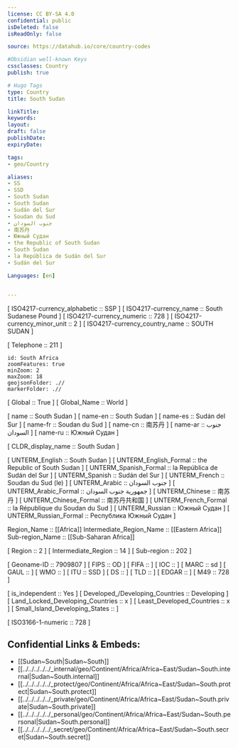 ```yaml
---
license: CC BY-SA 4.0
confidential: public
isDeleted: false
isReadOnly: false

source: https://datahub.io/core/country-codes

#Obsidian well-known Keys
cssclasses: Country
publish: true

# Hugo Tags
type: Country
title: South Sudan

linkTitle: 
keywords: 
layout: 
draft: false
publishDate:
expiryDate: 

tags:
- geo/Country

aliases:
- SS
- SSD
- South Sudan
- South Sudan
- Sudán del Sur
- Soudan du Sud
- جنوب السودان
- 南苏丹
- Южный Судан
- the Republic of South Sudan
- South Sudan
- la República de Sudán del Sur
- Sudán del Sur

Languages: [en] 


---
```


[	ISO4217-currency_alphabetic	 :: SSP ] 
[	ISO4217-currency_name	 :: South Sudanese Pound ] 
[	ISO4217-currency_numeric	 :: 728 ] 
[	ISO4217-currency_minor_unit	 :: 2 ] 
[	ISO4217-currency_country_name	 :: SOUTH SUDAN ] 

[	Telephone	 :: 211 ] 


```leaflet
id: South Africa
zoomFeatures: true 
minZoom: 2 
maxZoom: 18
geojsonFolder: .//
markerFolder: .//
```


[	Global	 :: True ] 
[	Global_Name	 :: World ] 

[	name	 :: South Sudan ] 
[	name-en	 :: South Sudan ] 
[	name-es	 :: Sudán del Sur ] 
[	name-fr	 :: Soudan du Sud ] 
[	name-cn	 :: 南苏丹 ] 
[	name-ar	 :: جنوب السودان ] 
[	name-ru	 :: Южный Судан ] 

[	CLDR_display_name	 :: South Sudan ] 

[	UNTERM_English	 :: South Sudan ] 
[	UNTERM_English_Formal	 :: the Republic of South Sudan ] 
[	UNTERM_Spanish_Formal	 :: la República de Sudán del Sur ] 
[	UNTERM_Spanish	 :: Sudán del Sur ] 
[	UNTERM_French	 :: Soudan du Sud (le) ] 
[	UNTERM_Arabic	 :: جنوب السودان ] 
[	UNTERM_Arabic_Formal	 :: جمهورية جنوب السودان ] 
[	UNTERM_Chinese	 :: 南苏丹 ] 
[	UNTERM_Chinese_Formal	 :: 南苏丹共和国 ] 
[	UNTERM_French_Formal	 :: la République du Soudan du Sud ] 
[	UNTERM_Russian	 :: Южный Судан ] 
[	UNTERM_Russian_Formal	 :: Республика Южный Судан ] 

Region_Name ::  [[Africa]] 
Intermediate_Region_Name ::  [[Eastern Africa]] 
Sub-region_Name ::  [[Sub-Saharan Africa]] 

[	Region	 :: 2 ] 
[	Intermediate_Region	 :: 14 ] 
[	Sub-region	 :: 202 ] 

[	Geoname-ID	 :: 7909807 ] 
[	FIPS	 :: OD ] 
[	FIFA	 ::  ] 
[	IOC	 ::  ] 
[	MARC	 :: sd ] 
[	GAUL	 ::  ] 
[	WMO	 ::  ] 
[	ITU	 :: SSD ] 
[	DS	 ::  ] 
[	TLD	 ::  ] 
[	EDGAR	 ::  ] 
[	M49	 :: 728 ] 

[	is_independent	 :: Yes ] 
[	Developed_/Developing_Countries	 :: Developing ] 
[	Land_Locked_Developing_Countries	 :: x ] 
[	Least_Developed_Countries	 :: x ] 
[	Small_Island_Developing_States	 ::  ] 

[	ISO3166-1-numeric	 :: 728 ] 


## Confidential Links & Embeds: 
- [[Sudan~South|Sudan~South]] 
- [[../../../../../_internal/geo/Continent/Africa/Africa~East/Sudan~South.internal|Sudan~South.internal]] 
- [[../../../../../_protect/geo/Continent/Africa/Africa~East/Sudan~South.protect|Sudan~South.protect]] 
- [[../../../../../_private/geo/Continent/Africa/Africa~East/Sudan~South.private|Sudan~South.private]] 
- [[../../../../../_personal/geo/Continent/Africa/Africa~East/Sudan~South.personal|Sudan~South.personal]] 
- [[../../../../../_secret/geo/Continent/Africa/Africa~East/Sudan~South.secret|Sudan~South.secret]] 
